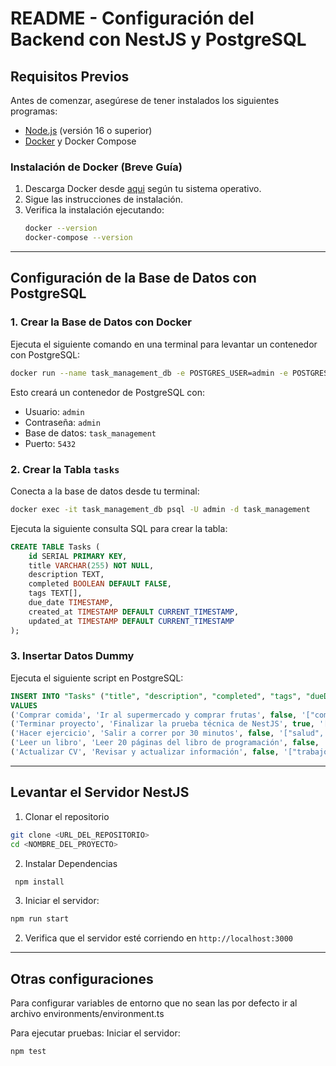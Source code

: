 # README - Configuración del Backend con NestJS y PostgreSQL

## Requisitos Previos

Antes de comenzar, asegúrese de tener instalados los siguientes programas:

- [Node.js](https://nodejs.org/) (versión 16 o superior)
- [Docker](https://www.docker.com/get-started) y Docker Compose

### Instalación de Docker (Breve Guía)

1. Descarga Docker desde [aqui](https://www.docker.com/get-started) según tu sistema operativo.
2. Sigue las instrucciones de instalación.
3. Verifica la instalación ejecutando:
   ```sh
   docker --version
   docker-compose --version
   ```

---

## Configuración de la Base de Datos con PostgreSQL

### 1. Crear la Base de Datos con Docker
Ejecuta el siguiente comando en una terminal para levantar un contenedor con PostgreSQL:
```sh
docker run --name task_management_db -e POSTGRES_USER=admin -e POSTGRES_PASSWORD=admin -e POSTGRES_DB=task_management -p 5432:5432 -d postgres
```

Esto creará un contenedor de PostgreSQL con:
- Usuario: `admin`
- Contraseña: `admin`
- Base de datos: `task_management`
- Puerto: `5432`

### 2. Crear la Tabla `tasks`
Conecta a la base de datos desde tu terminal:
```sh
docker exec -it task_management_db psql -U admin -d task_management
```
Ejecuta la siguiente consulta SQL para crear la tabla:
```sql
CREATE TABLE Tasks (
    id SERIAL PRIMARY KEY,
    title VARCHAR(255) NOT NULL,
    description TEXT,
    completed BOOLEAN DEFAULT FALSE,
    tags TEXT[],
    due_date TIMESTAMP,
    created_at TIMESTAMP DEFAULT CURRENT_TIMESTAMP,
    updated_at TIMESTAMP DEFAULT CURRENT_TIMESTAMP
);
```

### 3. Insertar Datos Dummy
Ejecuta el siguiente script en PostgreSQL:
```sql
INSERT INTO "Tasks" ("title", "description", "completed", "tags", "dueDate", "createdAt", "updatedAt")
VALUES
('Comprar comida', 'Ir al supermercado y comprar frutas', false, '["compras", "supermercado"]', '2024-12-01', '2024-02-19 10:00:00', '2024-02-19 10:00:00'),
('Terminar proyecto', 'Finalizar la prueba técnica de NestJS', true, '["trabajo", "proyecto"]', '2024-12-05', '2024-02-19 10:10:00', '2024-02-19 10:10:00'),
('Hacer ejercicio', 'Salir a correr por 30 minutos', false, '["salud", "ejercicio"]', '2024-12-02', '2024-02-19 10:20:00', '2024-02-19 10:20:00'),
('Leer un libro', 'Leer 20 páginas del libro de programación', false, '["lectura", "aprendizaje"]', '2024-12-03', '2024-02-19 10:30:00', '2024-02-19 10:30:00'),
('Actualizar CV', 'Revisar y actualizar información', false, '["trabajo", "cv"]', '2024-12-04', '2024-02-19 10:40:00', '2024-02-19 10:40:00');
```

---

## Levantar el Servidor NestJS

1. Clonar el repositorio
  ```sh
  git clone <URL_DEL_REPOSITORIO>
  cd <NOMBRE_DEL_PROYECTO>
   ```

2. Instalar Dependencias
  ```sh
   npm install
   ```

3. Iniciar el servidor:
```sh
npm run start
```

2. Verifica que el servidor esté corriendo en `http://localhost:3000`

---

## Otras configuraciones

Para configurar variables de entorno que no sean las por defecto ir al archivo environments/environment.ts

Para ejecutar pruebas:
Iniciar el servidor:
```sh
npm test 
```